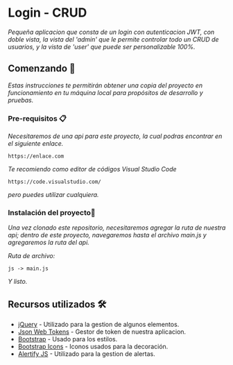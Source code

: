 # Login - CRUD

_Pequeña aplicacion que consta de un login con autenticacion JWT, con doble vista, la vista del 'admin' que le permite controlar todo un CRUD de usuarios, y la vista de 'user' que puede ser personalizable 100%._

## Comenzando 🚀

_Estas instrucciones te permitirán obtener una copia del proyecto en funcionamiento en tu máquina local para propósitos de desarrollo y pruebas._

### Pre-requisitos 📋

_Necesitaremos de una api para este proyecto, la cual podras encontrar en el siguiente enlace._

```
https://enlace.com
```

_Te recomiendo como editor de códigos Visual Studio Code_

```
https://code.visualstudio.com/
```

_pero puedes utilizar cualquiera._

### Instalación del proyecto🔧

_Una vez clonado este repositorio, necesitaremos agregar la ruta de nuestra api; dentro de este proyecto, navegaremos hasta el archivo main.js y agregaremos la ruta del api._

_Ruta de archivo:_

```
js -> main.js
```

_Y listo._

## Recursos utilizados 🛠️

- [jQuery](https://jquery.com//) - Utilizado para la gestion de algunos elementos.
- [Json Web Tokens](https://jwt.io/) - Gestor de token de nuestra aplicacion.
- [Bootstrap](https://getbootstrap.com/) - Usado para los estilos.
- [Bootstrap Icons](https://icons.getbootstrap.com/) - Iconos usados para la decoración.
- [Alertify JS](https://alertifyjs.com/) - Utilizado para la gestion de alertas.